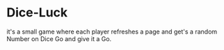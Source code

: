 # Dice-Luck
it's a small game where each player refreshes a page and get's a random Number on Dice
Go and give it a Go.
